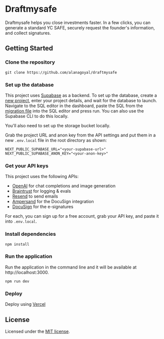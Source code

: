 # Draftmysafe

Draftmysafe helps you close investments faster. In a few clicks, you can generate a standard YC SAFE, securely request the founder's information, and collect signatures.

## Getting Started

### Clone the repository

`git clone https://github.com/alanagoyal/draftmysafe`

### Set up the database
This project uses [Supabase](https://supabase.com) as a backend. To set up the database, create a [new project](https://database.new), enter your project details, and wait for the database to launch. Navigate to the SQL editor in the dashboard, paste the SQL from the [migration file](https://github.com/alanagoyal/draftmysafe/blob/main/supabase/migrations) into the SQL editor and press run. You can also use the Supabase CLI to do this locally.

You'll also need to set up the storage bucket locally.

Grab the project URL and anon key from the API settings and put them in a new `.env.local` file in the root directory as shown:
```
NEXT_PUBLIC_SUPABASE_URL="<your-supabase-url>" 
NEXT_PUBLIC_SUPABASE_ANON_KEY="<your-anon-key>"
```

### Get your API keys
This project uses the following APIs:
- [OpenAI](https://openai.com) for chat completions and image generation
- [Braintrust](https://braintrustdata.com) for logging & evals
- [Resend](https://resend.com/) to send emails
- [Ampersand](https://withampersand.com) for the DocuSign integration
- [DocuSign](https://www.docusign.com/) for the e-signatures

For each, you can sign up for a free account, grab your API key, and paste it into `.env.local`.

### Install dependencies

`npm install`

### Run the application

Run the application in the command line and it will be available at http://localhost:3000.

`npm run dev`

### Deploy

Deploy using [Vercel](https://vercel.com)

## License

Licensed under the [MIT license](https://github.com/alanagoyal/draftmysafe/blob/main/LICENSE.md).
